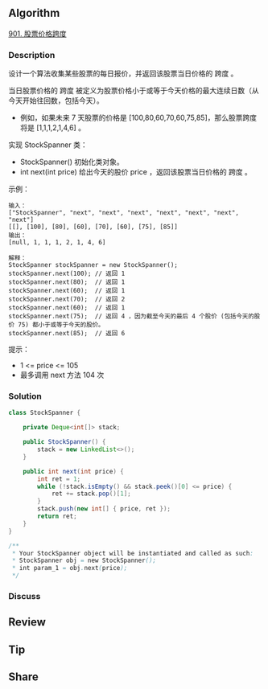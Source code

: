 ## Algorithm

[901. 股票价格跨度](https://leetcode.cn/problems/online-stock-span/description/)

### Description

设计一个算法收集某些股票的每日报价，并返回该股票当日价格的 跨度 。

当日股票价格的 跨度 被定义为股票价格小于或等于今天价格的最大连续日数（从今天开始往回数，包括今天）。

- 例如，如果未来 7 天股票的价格是 [100,80,60,70,60,75,85]，那么股票跨度将是 [1,1,1,2,1,4,6] 。

实现 StockSpanner 类：

- StockSpanner() 初始化类对象。
- int next(int price) 给出今天的股价 price ，返回该股票当日价格的 跨度 。
 

示例：

```
输入：
["StockSpanner", "next", "next", "next", "next", "next", "next", "next"]
[[], [100], [80], [60], [70], [60], [75], [85]]
输出：
[null, 1, 1, 1, 2, 1, 4, 6]

解释：
StockSpanner stockSpanner = new StockSpanner();
stockSpanner.next(100); // 返回 1
stockSpanner.next(80);  // 返回 1
stockSpanner.next(60);  // 返回 1
stockSpanner.next(70);  // 返回 2
stockSpanner.next(60);  // 返回 1
stockSpanner.next(75);  // 返回 4 ，因为截至今天的最后 4 个股价 (包括今天的股价 75) 都小于或等于今天的股价。
stockSpanner.next(85);  // 返回 6
```

提示：

- 1 <= price <= 105
- 最多调用 next 方法 104 次

### Solution

```java 
class StockSpanner {

    private Deque<int[]> stack;

    public StockSpanner() {
        stack = new LinkedList<>();
    }

    public int next(int price) {
        int ret = 1;
        while (!stack.isEmpty() && stack.peek()[0] <= price) {
            ret += stack.pop()[1];
        }
        stack.push(new int[] { price, ret });
        return ret;
    }
}

/**
 * Your StockSpanner object will be instantiated and called as such:
 * StockSpanner obj = new StockSpanner();
 * int param_1 = obj.next(price);
 */
```

### Discuss

## Review


## Tip


## Share
